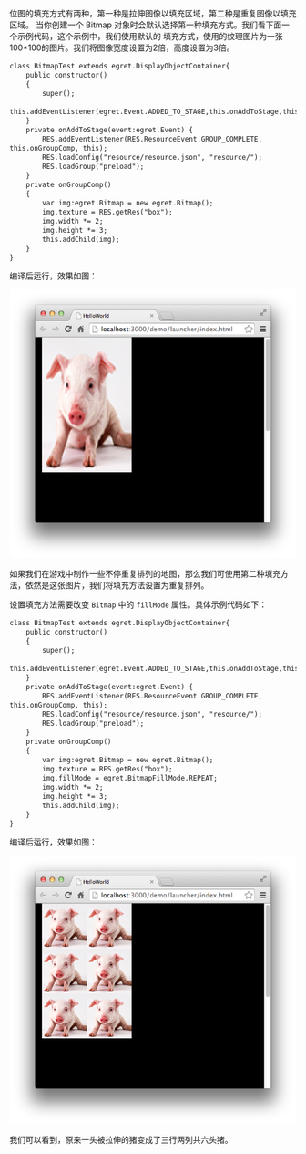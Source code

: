 位图的填充方式有两种，第一种是拉伸图像以填充区域，第二种是重复图像以填充区域。 当你创建一个 Bitmap 对象时会默认选择第一种填充方式。我们看下面一个示例代码，这个示例中，我们使用默认的 填充方式，使用的纹理图片为一张100*100的图片。我们将图像宽度设置为2倍，高度设置为3倍。

```
class BitmapTest extends egret.DisplayObjectContainer{
    public constructor()
    {
        super();
        this.addEventListener(egret.Event.ADDED_TO_STAGE,this.onAddToStage,this);
    }
    private onAddToStage(event:egret.Event) {
        RES.addEventListener(RES.ResourceEvent.GROUP_COMPLETE, this.onGroupComp, this);
        RES.loadConfig("resource/resource.json", "resource/");
        RES.loadGroup("preload");
    }
    private onGroupComp()
    {
        var img:egret.Bitmap = new egret.Bitmap();
        img.texture = RES.getRes("box");
        img.width *= 2;
        img.height *= 3;
        this.addChild(img);
    }
}
```

编译后运行，效果如图：

![](56614f986ab98.png)

如果我们在游戏中制作一些不停重复排列的地图，那么我们可使用第二种填充方法，依然是这张图片，我们将填充方法设置为重复排列。

设置填充方法需要改变 `Bitmap` 中的 `fillMode` 属性。具体示例代码如下：

```
class BitmapTest extends egret.DisplayObjectContainer{
    public constructor()
    {
        super();
        this.addEventListener(egret.Event.ADDED_TO_STAGE,this.onAddToStage,this);
    }
    private onAddToStage(event:egret.Event) {
        RES.addEventListener(RES.ResourceEvent.GROUP_COMPLETE, this.onGroupComp, this);
        RES.loadConfig("resource/resource.json", "resource/");
        RES.loadGroup("preload");
    }
    private onGroupComp()
    {
        var img:egret.Bitmap = new egret.Bitmap();
        img.texture = RES.getRes("box");
        img.fillMode = egret.BitmapFillMode.REPEAT;
        img.width *= 2;
        img.height *= 3;
        this.addChild(img);
    }
}
```

编译后运行，效果如图：

![](56614f988d39e.png)

我们可以看到，原来一头被拉伸的猪变成了三行两列共六头猪。

